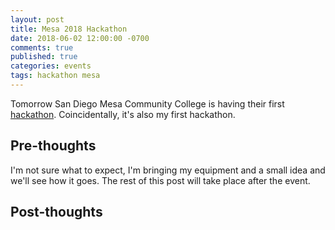 ```yaml
---
layout: post
title: Mesa 2018 Hackathon
date: 2018-06-02 12:00:00 -0700
comments: true
published: true
categories: events
tags: hackathon mesa
---
```


Tomorrow San Diego Mesa Community College is having their first [hackathon][mesa-csc]. Coincidentally, it's also my first hackathon.

## Pre-thoughts
I'm not sure what to expect, I'm bringing my equipment and a small idea and we'll see how it goes.
The rest of this post will take place after the event.

## Post-thoughts

[mesa-csc]: http://cscmesa.com/mesahacks/
